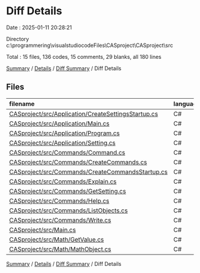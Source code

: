 # Diff Details

Date : 2025-01-11 20:28:21

Directory c:\\programmering\\visualstudiocodeFiles\\CASproject\\CASproject\\src

Total : 15 files,  136 codes, 15 comments, 29 blanks, all 180 lines

[Summary](results.md) / [Details](details.md) / [Diff Summary](diff.md) / Diff Details

## Files
| filename | language | code | comment | blank | total |
| :--- | :--- | ---: | ---: | ---: | ---: |
| [CASproject/src/Application/CreateSettingsStartup.cs](/CASproject/src/Application/CreateSettingsStartup.cs) | C# | 38 | 0 | 1 | 39 |
| [CASproject/src/Application/Main.cs](/CASproject/src/Application/Main.cs) | C# | -12 | -1 | -3 | -16 |
| [CASproject/src/Application/Program.cs](/CASproject/src/Application/Program.cs) | C# | 17 | 8 | 5 | 30 |
| [CASproject/src/Application/Setting.cs](/CASproject/src/Application/Setting.cs) | C# | -34 | 0 | 0 | -34 |
| [CASproject/src/Commands/Command.cs](/CASproject/src/Commands/Command.cs) | C# | 4 | -3 | 5 | 6 |
| [CASproject/src/Commands/CreateCommands.cs](/CASproject/src/Commands/CreateCommands.cs) | C# | -87 | -7 | -5 | -99 |
| [CASproject/src/Commands/CreateCommandsStartup.cs](/CASproject/src/Commands/CreateCommandsStartup.cs) | C# | 127 | 8 | 5 | 140 |
| [CASproject/src/Commands/Explain.cs](/CASproject/src/Commands/Explain.cs) | C# | 51 | 12 | 15 | 78 |
| [CASproject/src/Commands/GetSetting.cs](/CASproject/src/Commands/GetSetting.cs) | C# | 11 | 0 | 3 | 14 |
| [CASproject/src/Commands/Help.cs](/CASproject/src/Commands/Help.cs) | C# | 15 | 0 | 3 | 18 |
| [CASproject/src/Commands/ListObjects.cs](/CASproject/src/Commands/ListObjects.cs) | C# | -28 | -11 | -7 | -46 |
| [CASproject/src/Commands/Write.cs](/CASproject/src/Commands/Write.cs) | C# | 0 | 1 | 2 | 3 |
| [CASproject/src/Main.cs](/CASproject/src/Main.cs) | C# | 31 | 1 | 3 | 35 |
| [CASproject/src/Math/GetValue.cs](/CASproject/src/Math/GetValue.cs) | C# | 1 | 4 | 0 | 5 |
| [CASproject/src/Math/MathObject.cs](/CASproject/src/Math/MathObject.cs) | C# | 2 | 3 | 2 | 7 |

[Summary](results.md) / [Details](details.md) / [Diff Summary](diff.md) / Diff Details